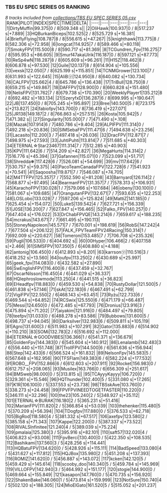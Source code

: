 ### TBS EU SPEC SERIES 05 RANKING
*8 tracks included from [collections/TBS EU SPEC SERIES 05.csv](/collections/TBS%20EU%20SPEC%20SERIES%2005.csv)*
|RANK|PILOT|INDEX|SPEC|TIME|DELTA|
|:---:|:---|:---:|:---:|:---:|---:|
|1|DirtyMuffin|99.375|0 / 8|509.348 s||
|2|OliHawk|100.937|0 / 8|517.237 s|+7.889|
|3|HQBurkanBiceps|102.525|2 / 8|525.729 s|+16.381|
|4|BrieflyFlying|108.787|8 / 8|556.615 s|+47.267|
|5|knighthawk|113.775|8 / 8|582.306 s|+72.958|
|6|longcat|114.925|7 / 8|589.466 s|+80.118|
|7|SmokyFPV|115.500|8 / 8|590.717 s|+81.369|
|8|TCGundren_Fpv|116.275|7 / 8|595.953 s|+86.605|
|9|Smurf47akaUlrik|116.187|0 / 8|597.121 s|+87.773|
|10|ReSp4wN|118.287|8 / 8|605.609 s|+96.261|
|11|H15Z|118.462|8 / 8|606.878 s|+97.530|
|12|Guile|120.137|8 / 8|614.904 s|+105.556|
|13|vexsk|122.050|7 / 8|625.199 s|+115.851|
|14|TCNMGrower|123.100|7 / 8|631.993 s|+122.645|
|15|AliB㋡|124.950|8 / 8|640.082 s|+130.734|
|16|CALFPV|125.662|4 / 8|645.786 s|+136.438|
|17|TriBull|128.750|8 / 8|659.215 s|+149.867|
|18|DAFFPV|128.900|0 / 8|660.828 s|+151.480|
|19|NelisFPV|131.762|7 / 8|679.738 s|+170.390|
|20|WeeklyPlayer1|135.212|8 / 8|692.482 s|+183.134|
|21|SzeryfxD|136.287|6 / 8|699.995 s|+190.647|
|22|JB|137.450|0 / 8|705.245 s|+195.897|
|23|Bree|140.500|5 / 8|723.175 s|+213.827|
|24|fabiofpv|143.700|0 / 8|736.419 s|+227.071|
|25|JR138|149.187|2 / 8|766.863 s|+257.515|
|26|Kosta|105.942|5 / 7|471.382 s||
|27|Singularity|105.000|7 / 7|471.490 s|+.108|
|28|Mazak|107.914|6 / 7|480.786 s|+9.404|
|29|ALPIFPV|111.314|0 / 7|492.218 s|+20.836|
|30|SIMSebaFPV|111.471|6 / 7|494.638 s|+23.256|
|31|Lacasito|112.200|3 / 7|497.418 s|+26.036|
|32|DracFPV|112.871|7 / 7|498.975 s|+27.593|
|33|JuhtiPuhti|113.814|7 / 7|511.685 s|+40.303|
|34|ETERNAL☆Star23467|111.314|7 / 7|512.285 s|+40.903|
|35|KPV|111.642|6 / 7|514.209 s|+42.827|
|36|MegaHurts|114.314|2 / 7|516.776 s|+45.394|
|37|Gafannen|115.071|0 / 7|523.099 s|+51.717|
|38|Shredda❅|117.428|6 / 7|526.081 s|+54.699|
|39|mv|117.642|6 / 7|530.757 s|+59.375|
|40|PacoTeamCanadaFPV|122.728|6 / 7|541.923 s|+70.541|
|41|Saqoosha|119.871|7 / 7|546.087 s|+74.705|
|42|M4TTFPV|125.357|7 / 7|552.590 s|+81.208|
|43|Barnyard|126.114|2 / 7|568.877 s|+97.495|
|44|BearmanFPV|131.357|7 / 7|578.313 s|+106.931|
|45|KarachoFPV|130.028|1 / 7|579.066 s|+107.684|
|46|obeny|130.100|0 / 7|581.067 s|+109.685|
|47|OrangutanFPV|132.671|7 / 7|593.635 s|+122.253|
|48|LOSLobo|133.028|7 / 7|597.206 s|+125.824|
|49|MattiZ|141.185|0 / 7|625.454 s|+154.072|
|50|LukeS|139.542|4 / 7|627.721 s|+156.339|
|51|J0SE|136.200|7 / 7|627.847 s|+156.465|
|52|Falko_FPV|140.257|0 / 7|647.404 s|+176.022|
|53|DrChabFPVQE|143.214|6 / 7|659.617 s|+188.235|
|54|mcrakus|143.671|7 / 7|661.495 s|+190.113|
|55|StoneyNapoleon|145.571|7 / 7|670.001 s|+198.619|
|56|RobSi|147.242|4 / 7|677.504 s|+206.122|
|57|FALK_FPVTeamFPV24Racing|150.314|1 / 7|692.009 s|+220.627|
|58|Tomeroni|153.485|7 / 7|706.708 s|+235.326|
|59|Pugli|106.533|0 / 6|404.692 s||
|60|00Hyper|106.466|2 / 6|407.158 s|+2.466|
|61|SIMSFPV|107.350|5 / 6|408.880 s|+4.188|
|62|antonig|106.450|0 / 6|412.893 s|+8.201|
|63|karrson㋡|110.516|3 / 6|418.252 s|+13.560|
|64|loufpv|113.250|2 / 6|430.689 s|+25.997|
|65|geek_fpv|114.083|0 / 6|432.582 s|+27.890|
|66|SwEnglishFPV|116.400|6 / 6|437.459 s|+32.767|
|67|OscarNilsson|116.450|4 / 6|441.029 s|+36.337|
|68|HQlephroslowmode|113.250|4 / 6|441.515 s|+36.823|
|69|EHeadfpv|118.883|0 / 6|459.530 s|+54.838|
|70|RustyDollar|121.500|5 / 6|461.838 s|+57.146|
|71|skAt|122.183|6 / 6|467.491 s|+62.799|
|72|VigiFPV|122.550|2 / 6|468.143 s|+63.451|
|73|Ryżu|122.733|6 / 6|469.544 s|+64.852|
|74|RCSwix|125.550|6 / 6|471.179 s|+66.487|
|75|Messi|124.650|0 / 6|472.485 s|+67.793|
|76|Dronius|123.916|3 / 6|475.894 s|+71.202|
|77|aiyakim|121.916|0 / 6|484.497 s|+79.805|
|78|teefpv|131.033|0 / 6|488.278 s|+83.586|
|79|Bubbows|131.600|5 / 6|498.737 s|+94.045|
|80|Darksilver|132.983|6 / 6|509.811 s|+105.119|
|81|Agro|131.600|3 / 6|511.983 s|+107.291|
|82|Gator|135.883|6 / 6|514.902 s|+110.210|
|83|SOMi|132.783|2 / 6|516.692 s|+112.000|
|84|ETERNAL☆GOODVIBES|136.366|1 / 6|541.371 s|+136.679|
|85|GoldenFpv|144.383|0 / 6|545.604 s|+140.912|
|86|Lenalambi|142.483|3 / 6|556.440 s|+151.748|
|87|TrollFPV|144.500|6 / 6|561.636 s|+156.944|
|88|Step|142.433|6 / 6|566.524 s|+161.832|
|89|NelsonFpv|145.583|5 / 6|567.648 s|+162.956|
|90|TFSFlam|149.383|6 / 6|582.224 s|+177.532|
|91|ROBO__FPV|152.866|6 / 6|612.603 s|+207.911|
|92|Rocket|156.983|0 / 6|612.757 s|+208.065|
|93|Musilex|163.766|0 / 6|656.309 s|+251.617|
|94|BMSweb|98.000|0 / 5|313.815 s||
|95|TCAyyyKayyy|106.720|0 / 5|329.361 s|+15.546|
|96|HQThunder|102.400|5 / 5|331.080 s|+17.265|
|97|K1R|106.100|0 / 5|337.553 s|+23.738|
|98|TBSskAve|103.760|0 / 5|338.273 s|+24.458|
|99|FPVFPVINEEDTOGETFASTER|110.220|0 / 5|346.111 s|+32.296|
|100|the23|105.240|2 / 5|348.927 s|+35.112|
|101|ETERNAL☆BURAK|116.180|2 / 5|365.231 s|+51.416|
|102|MarianFPV|111.820|2 / 5|366.854 s|+53.039|
|103|thehenker|115.480|5 / 5|370.209 s|+56.394|
|104|TDogfpv|117.880|0 / 5|376.533 s|+62.718|
|105|BigRod|118.580|4 / 5|381.332 s|+67.517|
|106|axefpv|123.580|2 / 5|385.158 s|+71.343|
|107|Kappe|122.200|0 / 5|387.337 s|+73.522|
|108|RIVALSInfinitee|121.240|4 / 5|389.039 s|+75.224|
|109|pmalaia|125.380|3 / 5|395.916 s|+82.101|
|110|saft57|132.020|4 / 5|406.823 s|+93.008|
|111|FpvBerci|130.400|0 / 5|422.350 s|+108.535|
|112|Bashikami|137.560|3 / 5|428.256 s|+114.441|
|113|HQBatuFPV|134.620|0 / 5|428.926 s|+115.111|
|114|BadSpeed|133.080|4 / 5|431.627 s|+117.812|
|115|HQJBox|135.980|2 / 5|451.208 s|+137.393|
|116|ROMIZ|141.620|0 / 5|456.887 s|+143.072|
|117|kcken|142.120|5 / 5|459.429 s|+145.614|
|118|scooby_doo|140.340|5 / 5|459.784 s|+145.969|
|119|VILLOFPV|142.940|3 / 5|464.992 s|+151.177|
|120|stogie|144.900|0 / 5|469.664 s|+155.849|
|121|kasapon|147.760|0 / 5|470.735 s|+156.920|
|122|ShakenBake|146.060|1 / 5|473.814 s|+159.999|
|123|NotSure|150.740|4 / 5|502.120 s|+188.305|
|124|MioElGato|161.520|5 / 5|515.052 s|+201.237|
